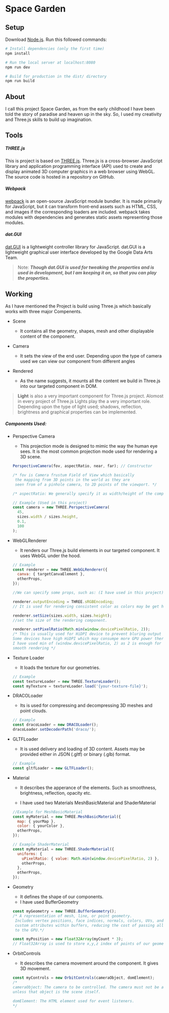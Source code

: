 # Space Garden

## Setup

Download [Node.js](https://nodejs.org/en/download/).
Run this followed commands:

```bash
# Install dependencies (only the first time)
npm install

# Run the local server at localhost:8080
npm run dev

# Build for production in the dist/ directory
npm run build
```

## About

I call this project Space Garden, as from the early childhood I have been told the story of paradise and heaven up in the sky. So, I used my creativity and Three.js skills to build up imagination.

## Tools

##### THREE.js

This is project is based on [THREE.js](https://threejs.org/). Three.js is a cross-browser JavaScript library and application programming interface (API) used to create and display animated 3D computer graphics in a web browser using WebGL. The source code is hosted in a repository on GitHub.

##### Webpack

[webpack](https://webpack.js.org/) is an open-source JavaScript module bundler. It is made primarily for JavaScript, but it can transform front-end assets such as HTML, CSS, and images if the corresponding loaders are included. webpack takes modules with dependencies and generates static assets representing those modules.

##### dat.GUI

[dat.GUI](https://opensource.google/projects/datgui) is a lightweight controller library for JavaScript. dat.GUI is a lightweight graphical user interface developed by the Google Data Arts Team.

> Note: **_Though dat.GUI is used for tweaking the properties and is used in development, but I am keeping it on, so that you can play the properties._**

## Working

As I have mentioned the Project is build using Three.js which basically works with three major Compenents.

- Scene

  - It contains all the geometry, shapes, mesh and other displayable content of the component.

- Camera

  - It sets the view of the end user. Depending upon the type of camera used we can view our component from different angles

- Rendered
  - As the name suggests, it mounts all the content we build in Three.js into our targeted component in DOM.

> **Light** is also a very important component for Three.js project. Alomost in every project of Three.js Lights play the a very important role. Depending upon the type of light used; shadows, reflection, brightness and graphical properties can be implemented.

##### Components Used:

- Perspective Camera

  - This projection mode is designed to mimic the way the human eye sees. It is the most common projection mode used for rendering a 3D scene.

  ```js
  PerspectiveCamera(fov, aspectRatio, near, far); // Constructor

  /* fov is Camera frustum Field of View which basically
   the mapping from 3D points in the world as they are
   seen from of a pinhole camera, to 2D points of the viewport. */

  /* aspectRatio: We generally specify it as width/height of the component */

  // Example (Used in this project)
  const camera = new THREE.PerspectiveCamera(
    45,
    sizes.width / sizes.height,
    0.1,
    100
  );
  ```

- WebGLRenderer

  - It renders our Three.js build elements in our targeted component. It uses WebGL under the hood.

  ```js
  // Example
  const renderer = new THREE.WebGLRenderer({
    canva: { targetCanvaElement },
    otherProps,
  });

  //We can specify some props, such as: (I have used in this project)

  renderer.outputEncoding = THREE.sRGBEncoding;
  // It is used for rendering consistent color as colors may be get hindered by lights.

  renderer.setSize(sizes.width, sizes.height);
  //set the size of the rendering component.

  renderer.setPixelRatio(Math.min(window.devicePixelRatio, 2));
  /* This is usually used for HiDPI device to prevent bluring output canvas.
  Some devices have high HiDPI which may consumpe more GPU power therefore
  I have used min of (window.devicePixelRatio, 2) as 2 is enough for
  smooth rendering */
  ```

- Texture Loader

  - It loads the texture for our geometries.

  ```js
  // Example
  const textureLoader = new THREE.TextureLoader();
  const myTexture = textureLoader.load('{your-texture-file}');
  ```

- DRACOLoader

  - Its is used for compressing and decompressing 3D meshes and point clouds.

  ```js
  // Example
  const dracoLoader = new DRACOLoader();
  dracoLoader.setDecoderPath('draco/');
  ```

- GLTFLoader

  - It is used delivery and loading of 3D content. Assets may be provided either in JSON (.gltf) or binary (.glb) format.

  ```js
  // Example
  const gltfLoader = new GLTFLoader();
  ```

- Material

  - It describes the apperance of the elements. Such as smoothness, brightness, reflection, opacity etc.

  - I have used two Materials MeshBasicMaterial and ShaderMaterial

  ```js
  //Example for MeshBasicMaterial
  const myMaterial = new THREE.MeshBasicMaterial({
    map: { yourMap },
    color: { yourColor },
    otherProps,
  });

  // Example ShaderMaterial
  const myMaterial = new THREE.ShaderMaterial({
    uniforms: {
      uPixelRatio: { value: Math.min(window.devicePixelRatio, 2) },
      otherProps,
    },
    otherProps,
  });
  ```

- Geometry

  - It defines the shape of our components.
  - I have used BufferGeometry

  ```js
  const myGeometry = new THREE.BufferGeometry();
  /* A representation of mesh, line, or point geometry.
   Includes vertex positions, face indices, normals, colors, UVs, and
   custom attributes within buffers, reducing the cost of passing all this data
   to the GPU.*/

  const myPosition = new Float32Array(myCount * 3);
  // Float32Array is used to store x,y,z index of points of our geometry.
  ```

- OrbitControls

  - It describes the camera movement around the component. It gives 3D movement.

  ```js
  const myControls = new OrbitControls(cameraObject, domElement);
  /*
  cameraObject: The camera to be controlled. The camera must not be a child of another object,
  unless that object is the scene itself.
  
  domElement: The HTML element used for event listeners.
  */
  ```
